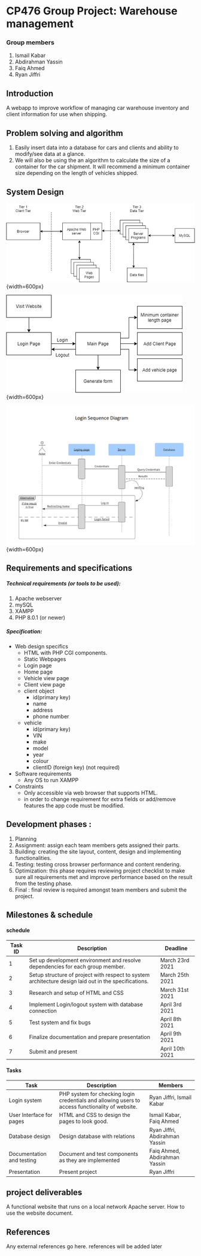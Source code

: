 # CP476 Group Project: Warehouse management

### Group members

1. Ismail Kabar
1. Abdirahman Yassin
1. Faiq Ahmed
1. Ryan Jiffri

## Introduction

A webapp to improve workflow of managing car warehouse inventory and client information for use when shipping.

## Problem solving and algorithm

1. Easily insert data into a database for cars and clients and ability to modify/see data at a glance.
2. We will also be using the an algorithm to calculate the size of a container for the car shipment. It will recommend a minimum container size depending on the length of vehicles shipped.

## System Design

![System Tier Design](images/Arch.png){width=600px}

![State Diagram](images/StateDiagram.png){width=600px}

![Login diagram](images/loginDiagram.png){width=600px}

## Requirements and specifications

##### Technical requirements (or tools to be used):

1. Apache webserver
1. mySQL
1. XAMPP
1. PHP 8.0.1 (or newer)

##### Specification:
- Web design specifics 
    - HTML with PHP CGI components.
    - Static Webpages
    - Login page
    - Home page
    - Vehicle view page
    - Client view page
    - client object
        - id(primary key)
        - name
        - address
        - phone number
    - vehicle
        - id(primary key)
        - VIN
        - make
        - model
        - year
        - colour
        - clientID (foreign key) (not required)
- Software requirements
  - Any OS to run XAMPP
- Constraints
  - Only accessible via web browser that supports HTML.
  - in order to change requirement for extra fields or add/remove features the app code must be modified.

## Development phases :

1. Planning
2. Assignment: assign each team members gets assigned their parts.
3. Building: creating the site layout, content, design and implementing functionalities.
4. Testing: testing cross browser performance and content rendering.
5. Optimization: this phase requires reviewing project checklist to make sure all requirements met and improve performance based on the result from the testing phase.
6. Final : final review is required amongst team members and submit the project.

## Milestones & schedule

#### schedule
| Task ID | Description                                                                                           | Deadline        |
|---------|-------------------------------------------------------------------------------------------------------|-----------------|
| 1       | Set up development environment and resolve dependencies for each group member.                        | March 23rd 2021 |
| 2       | Setup structure of project with respect to system architecture design laid out in the specifications. | March 25th 2021 |
| 3       | Research and setup of HTML and CSS                                                                                  | March 31st 2021 |
| 4       | Implement Login/logout system with database connection                                                | April 3rd 2021       |
| 5       | Test system and fix bugs                                                                              | April 8th 2021       |
| 6       | Finalize documentation and prepare presentation                                                       | April 9th 2021       |
| 7       | Submit and present                                                                                    | April 10th 2021      |



#### Tasks
| Task                      | Description                                                                                      | Members                       |
|---------------------------|--------------------------------------------------------------------------------------------------|-------------------------------|
| Login system              | PHP system for checking login credentials and allowing users to access functionality of website. | Ryan Jiffri, Ismail Kabar     |
| User Interface for pages  | HTML and CSS to design the pages to look good.                                                   | Ismail Kabar, Faiq Ahmed      |
| Database design           | Design database with relations                                                                   | Ryan Jiffri, Abdirahman Yassin|
| Documentation and testing | Document and test components as they are implemented                                             | Faiq Ahmed, Abdirahman Yassin |
| Presentation              | Present project                                                                                  | Ryan Jiffri                   |

## project deliverables

A functional website that runs on a local network Apache server. How to use the website document.

## References

Any external references go here.
references will be added later

